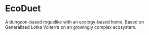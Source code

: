 # EcoDuet
A dungeon-based roguelike with an ecology-based home. Based on Generalized Lotka Volterra on an growingly complex ecosystem.
